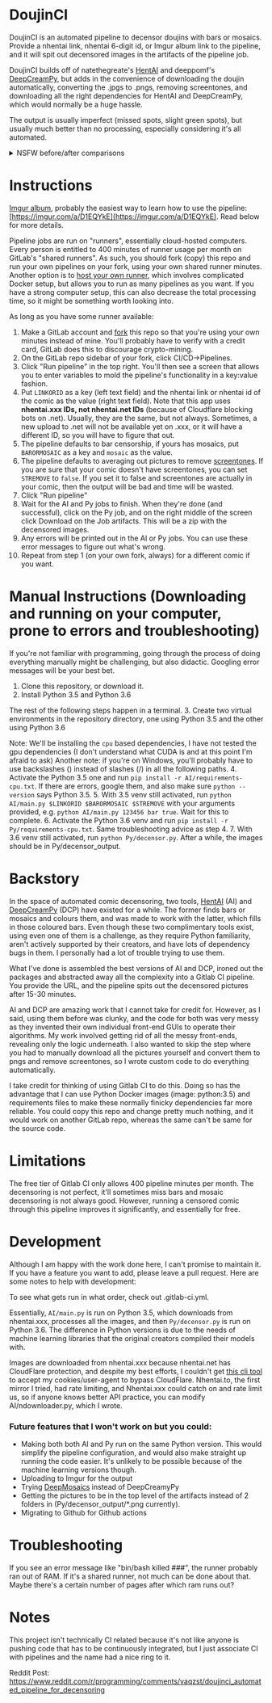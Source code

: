 # DoujinCI

DoujinCI is an automated pipeline to decensor doujins with bars or mosaics. Provide a nhentai link, nhentai 6-digit id, or Imgur album link to the pipeline, and it will spit out decensored images in the artifacts of the pipeline job.

DoujinCI builds off of natethegreate's [HentAI](https://github.com/natethegreate/hent-AI) and deeppomf's [DeepCreamPy](https://portrait.gitee.com/1436159772/DeepCreamPy/tree/master), but adds in the convenience of
downloading the doujin automatically, converting the .jpgs to .pngs, removing screentones, and downloading all the right dependencies for HentAI and DeepCreamPy,
which would normally be a huge hassle.

The output is usually imperfect (missed spots, slight green spots), but usually much better than no processing, especially considering it's all automated.


<details markdown="1">
<summary>NSFW before/after comparisons</summary>
Bars:

![](comparison_images/357477-24.jpg)

Mosaics:

![](comparison_images/366224-26.jpg)
<br>

</details>

# Instructions
[Imgur album](https://imgur.com/a/D1EQYkE), probably the easiest way to learn how to use the pipeline: [https://imgur.com/a/D1EQYkE](https://imgur.com/a/D1EQYkE). Read below for more details.

Pipeline jobs are run on "runners", essentially cloud-hosted computers. Every person is entitled to 400 minutes of runner usage per month on GitLab's "shared runners". As such, you should fork (copy) this repo and run your own
pipelines on your fork, using your own shared runner minutes. Another option is to [host your own runner](https://docs.gitlab.com/runner/), which involves complicated Docker setup, but allows you to run as many pipelines as you want. If you 
have a strong computer setup, this can also decrease the total processing time, so it might be something worth looking into. 

As long as you have some runner available: 

1. Make a GitLab account and [fork](https://docs.gitlab.com/ee/user/project/repository/forking_workflow.html) this repo so that you're using your own minutes instead of mine. You'll probably have to verify with a credit card, GitLab does this to discourage crypto-mining.
2. On the GitLab repo sidebar of your fork, click CI/CD->Pipelines. 
3. Click "Run pipeline" in the top right. You'll then see a screen that allows you to enter variables to mold the pipeline's functionality in a key:value fashion.
4. Put `LINKORID` as a key (left text field) and the nhentai link or nhentai id of the comic as the value (right text field). Note that this app uses **nhentai.xxx IDs, not nhentai.net IDs** (because of Cloudflare blocking bots on .net). Usually, they are the same, but not always. Sometimes, a new upload to .net will not be available yet on .xxx, or it will have a different ID, so you will have to figure that out.
5. The pipeline defaults to bar censorship, if yours has mosaics, put `BARORMOSAIC` as a key and `mosaic` as the value.
6. The pipeline defaults to averaging out pictures to remove [screentones](https://en.wikipedia.org/wiki/Screentone). If you are sure that your comic
doesn't have screentones, you can set `STREMOVE` to `false`. If you set it to false and screentones are actually in your comic, then the output will be bad and time will be wasted.
7. Click "Run pipeline"
8. Wait for the AI and Py jobs to finish. When they're done (and successful), click on the Py job, and on the right middle of the screen
click Download on the Job artifacts. This will be a zip with the decensored images. 
9. Any errors will be printed out in the AI or Py jobs. You can use these error messages to figure out what's wrong.
10. Repeat from step 1 (on your own fork, always) for a different comic if you want.

# Manual Instructions (Downloading and running on your computer, prone to errors and troubleshooting)
If you're not familiar with programming, going through the process of doing everything manually might be challenging, but also 
didactic. Googling error messages will be your best bet.

1. Clone this repository, or download it. 
2. Install Python 3.5 and Python 3.6

The rest of the following steps happen in a terminal.
3. Create two virtual environments in the repository directory, one using Python 3.5 and the other using Python 3.6

Note: We'll be installing the `cpu` based dependencies, I have not tested the gpu dependencies (I don't understand what CUDA is and at this point I'm afraid to ask)
Another note: if you're on Windows, you'll probably have to use backslashes (\) instead of slashes (/) in all the following paths. 
4. Activate the Python 3.5 one and run `pip install -r AI/requirements-cpu.txt`. If there are errors, google them, and also make sure `python --version` says Python 3.5.
5. With 3.5 venv still activated, run `python AI/main.py $LINKORID $BARORMOSAIC $STREMOVE` with your arguments provided, e.g. `python AI/main.py 123456 bar true`. Wait for this to complete.
6. Activate the Python 3.6 venv and run `pip install -r Py/requirements-cpu.txt`. Same troubleshooting advice as step 4.
7. With 3.6 venv still activated, run `python Py/decensor.py`. After a while, the images should be in Py/decensor_output.

# Backstory
In the space of automated comic decensoring, two tools, [HentAI](https://github.com/natethegreate/hent-AI) (AI) and [DeepCreamPy](https://portrait.gitee.com/1436159772/DeepCreamPy/tree/master) (DCP) have existed for a while. The former 
finds bars or mosaics and colours them, and was made to work with the latter, which
fills in those coloured bars. Even though these two complimentary tools exist, using even one of them is a challenge,
as they require Python familiarity, aren't actively supported by their creators, and have lots of dependency bugs in them. I personally had a lot of trouble trying to use them.

What I've done is assembled the best versions of AI and DCP, ironed out the packages and abstracted away all the complexity into a Gitlab CI pipeline. You provide the URL,
and the pipeline spits out the decensored pictures after 15-30 minutes. 

AI and DCP are amazing work that I cannot take for credit for. However, as I said, using them before was clunky, and the code
for both was very messy as they invented their own individual front-end GUIs to operate their algorithms. My work involved
getting rid of all the messy front-ends, revealing only the logic underneath. I also wanted to skip the step where you had to manually
download all the pictures yourself and convert them to pngs and remove screentones, so I wrote custom code to do everything automatically.

I take credit for thinking of using Gitlab CI to do this. Doing so has the advantage that
I can use Python Docker images (image: python:3.5) and requirements files to make these normally finicky dependencies far more reliable.
You could copy this repo and change pretty much nothing, and it would work on another GitLab repo, whereas the same can't be same for the source code.

# Limitations
The free tier of Gitlab CI only allows 400 pipeline minutes per month. 
The decensoring is not perfect, it'll sometimes miss bars and mosaic decensoring is not always good. However, running a censored
comic through this pipeline improves it significantly, and essentially for free.


# Development
Although I am happy with the work done here, I can't promise to maintain it. If you have a feature you want to add, please leave a pull request.
Here are some notes to help with development:

To see what gets run in what order, check out .gitlab-ci.yml. 

Essentially, `AI/main.py` is run on Python 3.5, which downloads from nhentai.xxx, processes all the images, and then `Py/decensor.py` is run on Python 3.6. 
The difference in Python versions is due to the needs of machine learning libraries that the original creators compiled their models with.

Images are downloaded from nhentai.xxx because nhentai.net has CloudFlare protection, and despite my best efforts, I couldn't get [this cli tool](https://pypi.org/project/nhentai/) to accept my cookies/user-agent to bypass CloudFlare.
Nhentai.to, the first mirror I tried, had rate limiting, and Nhentai.xxx could catch on and rate limit us, so if anyone knows better API practice, you can modify AI/ndownloader.py, which I wrote.

### Future features that I won't work on but you could:
- Making both both AI and Py run on the same Python version. This would simplify the pipeline configuration,
and would also make straight up running the code easier. It's unlikely to be possible because of the machine learning versions though.
- Uploading to Imgur for the output
- Trying [DeepMosaics](https://github.com/HypoX64/DeepMosaics) instead of DeepCreamyPy
- Getting the pictures to be in the top level of the artifacts instead of 2 folders in (Py/decensor_output/*.png currently).
- Migrating to Github for Github actions
# Troubleshooting
If you see an error message like "bin/bash killed ###", the runner probably ran out of RAM. If it's a shared runner, not much can be done about that. 
Maybe there's a certain number of pages after which ram runs out?

# Notes
This project isn't technically CI related because it's not like anyone is pushing code that has to be continuously integrated,
but I just associate CI with pipelines and the name had a nice ring to it.

Reddit Post: https://www.reddit.com/r/programming/comments/vaqzst/doujinci_automated_pipeline_for_decensoring
